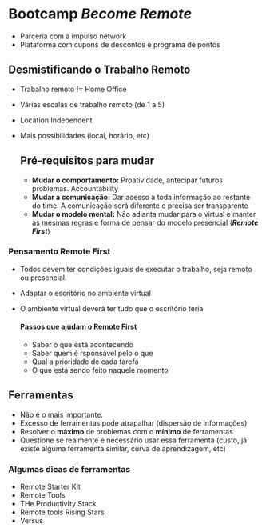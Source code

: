 # Bootcamp _Become Remote_

- Parceria com a impulso network
- Plataforma com cupons de descontos e programa de pontos



## Desmistificando o Trabalho Remoto

- Trabalho remoto != Home Office

- Várias escalas de trabalho remoto (de 1 a 5)

- Location Independent

- Mais possibilidades (local, horário, etc)

  ## Pré-requisitos para mudar

  - **Mudar o comportamento:** Proatividade, antecipar futuros problemas. Accountability
  - **Mudar a comunicação:** Dar acesso a toda informação ao restante do time. A comunicação será diferente e precisa ser transparente 
  - **Mudar o modelo mental:** Não adianta mudar para o virtual e manter as mesmas regras e forma de pensar do modelo presencial (**_Remote First_**)

### Pensamento Remote First

- Todos devem ter condições iguais de executar o trabalho, seja remoto ou presencial.

- Adaptar o escritório no ambiente virtual

- O ambiente virtual deverá ter tudo que o escritório teria

  #### Passos que ajudam o Remote First

  - Saber o que está acontecendo
  - Saber quem é rsponsável pelo o que
  - Qual a prioridade de cada tarefa
  - O que está sendo feito naquele momento 

## Ferramentas

- Não é o mais importante.
- Excesso de ferramentas pode atrapalhar (dispersão de informações)
- Resolver o **máximo** de problemas com o **mínimo** de ferramentas
- Questione se realmente é necessário usar essa ferramenta (custo, já existe alguma ferramenta similar, curva de aprendizagem, etc)

### Algumas dicas de ferramentas

- Remote Starter Kit
- Remote Tools
- THe ProductivIty Stack
- Remote tools Rising Stars
- Versus
